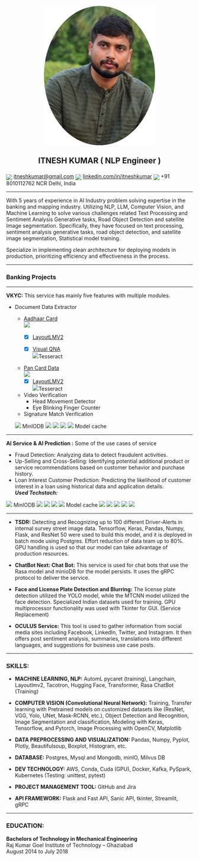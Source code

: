 <p align="center"> <img src="1688189747218-modified.png" width="300" align="center" /></p>

<h2><p align="center">ITNESH KUMAR ( NLP Engineer )</p></h2>

<img src="https://cdn4.iconfinder.com/data/icons/social-media-logos-6/512/112-gmail_email_mail-512.png" width="30" align="center" />  itneshkumar@gmail.com
<img src="https://static.vecteezy.com/system/resources/previews/018/930/587/original/linkedin-logo-linkedin-icon-transparent-free-png.png" width="40" align="center" /> [linkedin.com/in/itneshkumar](https://www.linkedin.com/in/itneshkumar)
<img src="https://static.vecteezy.com/system/resources/previews/009/344/680/non_2x/telephone-transparent-free-png.png" width="40" align="center" /> +91 8010112762      NCR Delhi, India

---
With 5 years of experience in AI Industry problem solving expertise in the banking and mapping industry. Utilizing NLP, LLM, Computer Vision, and Machine Learning to solve various challenges related Text Processing and Sentiment Analysis Generative tasks, Road Object Detection and satellite Image segmentation. Specifically, they have focused on text processing, sentiment analysis generative tasks, road object detection, and satellite image segmentation, Statistical model training.

Specialize in implementing clean architecture for deploying models in production, prioritizing efficiency and effectiveness in the process.

---

### Banking Projects
---
  **VKYC:** This service has mainly five features with multiple modules.
   - Document Data Extractor  <br />
       - [Aadhaar Card](https://uidai.gov.in/)
         <br />
         [<img src="https://theaisummer.com/static/385447122c9c6ce73e449fe3a7ecf46a/ee604/hugging-face-vit.png" width="50" />](https://github.com/huggingface)
          - [x] [LayoutLMV2](https://huggingface.co/docs/transformers/model_doc/layoutlmv2)
          - [x] [Visual QNA](https://huggingface.co/tasks/visual-question-answering) <br />
            [<img src="https://cdn-images-1.medium.com/max/600/0*M9SOogdePzS6yuU4.png" width="30" />](https://github.com/tesseract-ocr/tesseract)Tesseract 
       
  
      - [Pan Card Data](https://www.onlineservices.nsdl.com/paam/endUserRegisterContact.html)
         <br />
        [<img src="https://theaisummer.com/static/385447122c9c6ce73e449fe3a7ecf46a/ee604/hugging-face-vit.png" width="50" />](https://github.com/huggingface)
         - [x] [LayoutLMV2](https://huggingface.co/docs/transformers/model_doc/layoutlmv2) <br />
           [<img src="https://cdn-images-1.medium.com/max/600/0*M9SOogdePzS6yuU4.png" width="30" />](https://github.com/tesseract-ocr/tesseract)Tesseract
 
     - Video Verification  <br />
        - Head Movement Detector
        - Eye Blinking Finger Counter
     - Signature Match Verification <br />
 
     [<img src="https://min.io/resources/img/logo/MINIO_Bird.png" width="50" />](https://min.io/) MinIODB [<img src="https://1000logos.net/wp-content/uploads/2021/11/Docker-Logo-2013.png" width="100" />](https://hub.docker.com/) [<img src="https://miro.medium.com/v2/resize:fit:600/1*Xyrmr3lIfdwwH638Iv0LzQ.png" width="100" />](https://kubernetes.io/) [<img src="https://cdn.iconscout.com/icon/free/png-256/free-mongodb-5-1175140.png" width="100" />](https://www.mongodb.com/) [<img src="https://streamlit.io/images/brand/streamlit-logo-primary-colormark-darktext.png" width="100" />](https://streamlit.io/) Model cache 

 ---
  **AI Service & AI Prediction :** Some of the use cases of service
   - Fraud Detection: Analyzing data to detect fraudulent activities.
   - Up-Selling and Cross-Selling: Identifying potential additional product or service recommendations based on customer behavior and purchase history.
   - Loan Interest Customer Prediction: Predicting the likelihood of customer interest in a loan using historical data and application details.
    <br />
     **_Used Techstach:_**
   
 
   [<img src="https://min.io/resources/img/logo/MINIO_Bird.png" width="50" />](https://min.io/) MinIODB [<img src="https://1000logos.net/wp-content/uploads/2021/11/Docker-Logo-2013.png" width="100" />](https://hub.docker.com/) [<img src="https://miro.medium.com/v2/resize:fit:600/1*Xyrmr3lIfdwwH638Iv0LzQ.png" width="100" />](https://kubernetes.io/) [<img src="https://cdn.iconscout.com/icon/free/png-256/free-mongodb-5-1175140.png" width="100" />](https://www.mongodb.com/) [<img src="https://anderfernandez.com/wp-content/uploads/2022/08/PyCaret.jpg" width="100" />](https://pycaret.org/) Model cache [<img src="https://opentelemetry.io/img/social/logo-wordmark-001.png" width="100" />](https://opentelemetry.io/docs/collector/configuration/) [<img src="https://miro.medium.com/v2/resize:fit:840/1*bRunXpiVIa1-1W4dug60-g.png" width="100" />](https://onnxruntime.ai/docs/performance/model-optimizations/quantization.html) [<img src="https://grpc.io/img/logos/grpc-logo.png" width="100" />](https://grpc.io/) [<img src="https://miro.medium.com/v2/resize:fit:666/1*rn-sO9oWLn9lYO7jkVO6og.png" width="100" />](https://www.sonarsource.com/products/sonarqube/) [<img src="https://w7.pngwing.com/pngs/384/848/png-transparent-mysql-php-database-javascript-ajax-carnifex-blue-text-logo-thumbnail.png" width="100" />](https://www.mysql.com/)

 ---

- **TSDR:** Detecting and Recognizing up to 100 different Driver-Alerts in internal survey street image data. Tensorflow, Keras, Pandas, Numpy, Flask, and ResNet 50 were used to build this model, and it is deployed in batch mode using Postgres. Effort reduction of data team up to 80%. GPU handling is used so that our model can take advantage of production resources.

- **ChatBot Next: Chat Bot:** This service is used for chat bots that use the Rasa model and minioDB for the model persists. It uses the gRPC protocol to deliver the service.

- **Face and License Plate Detection and Blurring:** The license plate detection utilized the YOLO model, while the MTCNN model utilized the face detection. Specialized Indian datasets used for training. GPU multiprocessor functionality was used with Tkinter for GUI. (Service Replacement)

- **OCULUS Service:** This tool is used to gather information from social media sites including Facebook, LinkedIn, Twitter, and Instagram. It then offers post sentiment analysis, summaries, translations into different languages, and suggestions for business use case posts.

---

### SKILLS:

- **MACHINE LEARNING, NLP:** AutomL pycaret (training), Langchain, Layoutlmv2, Tacotron, Hugging Face, Transformer, Rasa ChatBot (Training)

- **COMPUTER VISION (Convolutional Neural Network):** Training, Transfer learning with Pretrained models on customized datasets like (ResNet, VGG, Yolo, UNet, Mask-RCNN, etc.), Object Detection and Recognition, Image Segmentation and classification, Modeling with Keras, Tensorflow, and Pytorch, Image Processing with OpenCV, Matplotlib

- **DATA PREPROCESSING AND VISUALIZATION:** Pandas, Numpy, Pyplot, Plotly, Beautifulsoup, Boxplot, Histogram, etc.

- **DATABASE:** Postgres, Mysql and Mongodb, minIO, Milvus DB

- **DEV TECHNOLOGY:** AWS, Conda, Cuda (GPU), Docker, Kafka, PySpark, Kubernetes (Testing: unittest, pytest)

- **PROJECT MANAGEMENT TOOL:** GitHub and Jira

- **API FRAMEWORK:** Flask and Fast API, Sanic API, tkinter, Streamlit, gRPC

---

### EDUCATION:

**Bachelors of Technology in Mechanical Engineering**  
Raj Kumar Goel Institute of Technology – Ghaziabad  
August 2014 to July 2018
